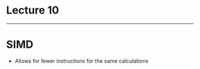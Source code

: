 <h1>Lecture 10</h1>

---

<h1>SIMD</h1>

  * Allows for fewer instructions for the same calculations

